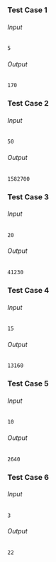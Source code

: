 ### Test Case 1
###### Input
```
5
```
###### Output
```
170
```

### Test Case 2
###### Input
```
50
```
###### Output
```
1582700
```

### Test Case 3
###### Input
```
20
```
###### Output
```
41230
```

### Test Case 4
###### Input
```
15
```
###### Output
```
13160
```

### Test Case 5
###### Input
```
10
```
###### Output
```
2640
```

### Test Case 6
###### Input
```
3
```
###### Output
```
22
```